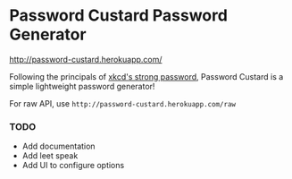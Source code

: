 # Password Custard Password Generator
http://password-custard.herokuapp.com/

Following the principals of [xkcd's strong password](https://xkcd.com/936/), Password Custard is a simple lightweight password generator!

For raw API, use `http://password-custard.herokuapp.com/raw`

### TODO
- Add documentation
- Add leet speak
- Add UI to configure options

